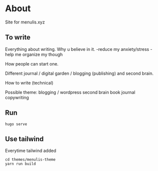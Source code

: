 # About
Site for menulis.xyz

## To write

Everything about writing. 
	Why u believe in it.
		-reduce my anxiety/stress
		-help me organize my though

How people can start one.

Different journal / digital garden / blogging (publishing) and second brain.

How to write (technical)

Possible theme:
    blogging / wordpress
    second brain
    book
    journal
    copywriting

## Run
```
hugo serve
```

## Use tailwind
Everytime tailwind added
```
cd themes/menulis-theme
yarn run build
```
